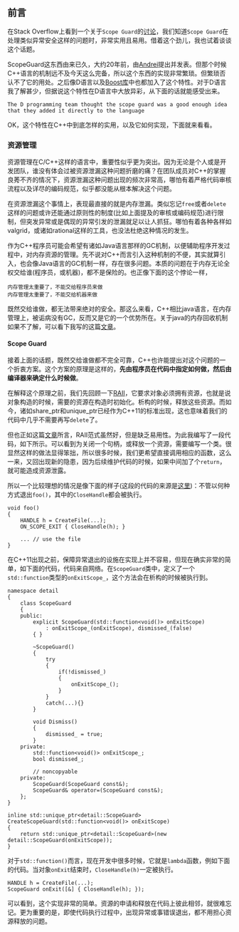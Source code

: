 ## 前言
在Stack Overflow上看到一个关于`Scope Guard`的[讨论](https://stackoverflow.com/questions/3669833/c11-scope-exit-guard-a-good-idea)，我们知道`Scope Guard`在处理类似异常安全这样的问题时，非常实用且易用。借着这个劲儿，我也试着谈谈这个话题。

ScopeGuard这东西由来已久，大约20年前，由[Andrei](http://erdani.com/index.php/books/)提出并发表。但那个时候C++语言的机制远不及今天这么完备，所以这个东西的实现非常繁琐。但繁琐否认不了它的用处。之后像D语言以及[Boost库](http://www.boost.org/libs/scope_exit/)中也都加入了这个特性。对于D语言我了解甚少，但据说这个特性在D语言中大放异彩，从下面的话就能感受出来。

    The D programming team thought the scope guard was a good enough idea that they added it directly to the language

OK，这个特性在C++中到底怎样的实用，以及它如何实现，下面就来看看。

### 资源管理
资源管理在C/C++这样的语言中，重要性似乎更为突出。因为无论是个人或是开发团队，谁没有体会过被资源泄漏这种问题折磨的痛？在团队成员对C++的掌握良莠不齐的情况下，资源泄漏这种问题出现的频次非常高，哪怕有着严格代码审核流程以及详尽的编码规范，似乎都没能从根本解决这个问题。

在资源泄漏这个事情上，表现最直接的就是内存泄漏。类似忘记`free`或者`delete`这样的问题或许还能通过原则性的制度(比如上面提及的审核或编码规范)进行限制，但突发异常或是偶现的异常引发的泄漏就足以让人抓狂。哪怕有着各种各样如valgrid，或诸如rational这样的工具，也没法杜绝这种情况的发生。

作为C++程序员可能会希望有诸如Java语言那样的GC机制，以便辅助程序开发过程中，对内存资源的管理。先不说对C++而言引入这种机制的不便，其实就算引入，也会像Java语言的GC机制一样，存在很多问题。本质的问题在于内存无论全权交给谁(程序员，或机器)，都不是保险的。也正像下面的这个悖论一样，

    内存管理太重要了，不能交给程序员来做
    内存管理太重要了，不能交给机器来做
既然交给谁做，都无法带来绝对的安全。那这么来看，C++相比java语言，在内存管理上，被诟病没有GC，反而又是它的一个优势所在。关于java的内存回收机制如果不了解，可以看下我写的这篇[文章](https://github.com/WalkingNL/JAVA_JVM/blob/master/垃圾回收.md)。

#### Scope Guard
接着上面的话题，既然交给谁做都不完全可靠，C++也许能提出对这个问题的一个折衷方案。这个方案的原理是这样的，**先由程序员在代码中指定如何做，然后由编译器来确定什么时候做**。

在解释这个原理之前，我们先回顾一下[RAII](https://en.cppreference.com/w/cpp/language/raii)，它要求对象必须拥有资源，也就是说对象构造的时候，需要的资源在构造时初始化。析构的时候，释放这些资源。而如今，诸如share_ptr和unique_ptr已经作为C++11的标准出现，这也意味着我们的代码中几乎不需要再写`delete`了。

但也正如这篇[文章](http://mindhacks.cn/2012/08/27/modern-cpp-practices/)所言，RAII范式虽然好，但是缺乏易用性。为此我编写了一段代码，如下所示。可以看到为关闭一个句柄，或释放一个资源，需要编写一个类。很显然这样的做法显得笨拙，所以很多时候，我们更希望直接调用相应的函数，这么一来，又回出现新的隐患，因为后续维护代码的时候，如果中间加了个`return`，就可能造成资源泄露。

所以一个比较理想的情况是像下面的样子(这段的代码的来源是[这里](http://mindhacks.cn/2012/08/27/modern-cpp-practices/))：不管以何种方式退出`foo()`，其中的`CloseHandle`都会被执行。
    
    void foo()
    {
        HANDLE h = CreateFile(...);
        ON_SCOPE_EXIT { CloseHandle(h); }
        
        ... // use the file
    }

在C++11出现之前，保障异常退出的设施在实现上并不容易，但现在确实非常的简单，如下面的代码，代码来自网络。在`ScopeGuard`类中，定义了一个`std::function`类型的`onExitScope_`，这个方法会在析构的时候被执行到。

    namespace detail
    {
        class ScopeGuard
        {
        public:
            explicit ScopeGuard(std::function<void()> onExitScope) 
                : onExitScope_(onExitScope), dismissed_(false)
            { }

            ~ScopeGuard()
            {
                try
                {
                    if(!dismissed_)
                    {
                        onExitScope_();
                    }
                }
                catch(...){}
            }

            void Dismiss()
            {
                dismissed_ = true;
            }
        private:
            std::function<void()> onExitScope_;
            bool dismissed_;

            // noncopyable
        private:
            ScopeGuard(ScopeGuard const&);
            ScopeGuard& operator=(ScopeGuard const&);
        };
    }

    inline std::unique_ptr<detail::ScopeGuard> CreateScopeGuard(std::function<void()> onExitScope)
    {
        return std::unique_ptr<detail::ScopeGuard>(new detail::ScopeGuard(onExitScope));
    }

对于`std::function()`而言，现在开发中很多时候，它就是`lambda`函数，例如下面的代码。当对象`onExit`结束时，`CloseHandle(h)`一定被执行。

    HANDLE h = CreateFile(...);
    ScopeGuard onExit([&] { CloseHandle(h); });

可以看到，这个实现非常的简单。资源的申请和释放在代码上彼此相邻，就很难忘记。更为重要的是，即使代码执行过程中，出现异常或事错误退出，都不用担心资源释放的问题。
